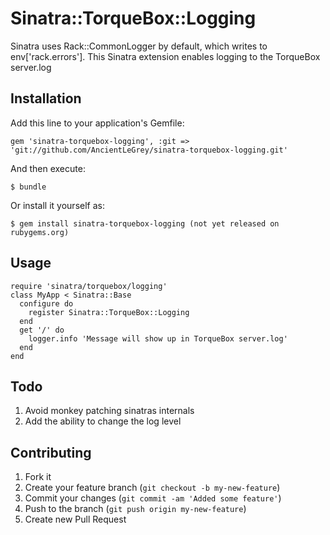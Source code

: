 # Sinatra::TorqueBox::Logging

Sinatra uses Rack::CommonLogger by default, which writes to env['rack.errors'].
This Sinatra extension enables logging to the TorqueBox server.log

## Installation

Add this line to your application's Gemfile:

    gem 'sinatra-torquebox-logging', :git => 'git://github.com/AncientLeGrey/sinatra-torquebox-logging.git'

And then execute:

    $ bundle

Or install it yourself as:

    $ gem install sinatra-torquebox-logging (not yet released on rubygems.org)

## Usage

    require 'sinatra/torquebox/logging'
    class MyApp < Sinatra::Base
      configure do
        register Sinatra::TorqueBox::Logging
      end
      get '/' do
        logger.info 'Message will show up in TorqueBox server.log'
      end
    end

## Todo
1. Avoid monkey patching sinatras internals
2. Add the ability to change the log level

## Contributing

1. Fork it
2. Create your feature branch (`git checkout -b my-new-feature`)
3. Commit your changes (`git commit -am 'Added some feature'`)
4. Push to the branch (`git push origin my-new-feature`)
5. Create new Pull Request

